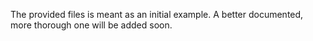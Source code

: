 The provided files is meant as an initial example. A better documented, more thorough one will be added soon.
